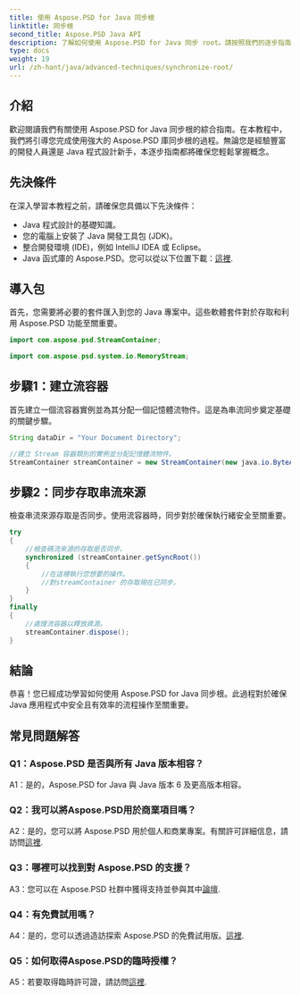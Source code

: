 ```yaml
---
title: 使用 Aspose.PSD for Java 同步根
linktitle: 同步根
second_title: Aspose.PSD Java API
description: 了解如何使用 Aspose.PSD for Java 同步 root。請按照我們的逐步指南進行高效率的 Java 流操作。
type: docs
weight: 19
url: /zh-hant/java/advanced-techniques/synchronize-root/
---
```

## 介紹

歡迎閱讀我們有關使用 Aspose.PSD for Java 同步根的綜合指南。在本教程中，我們將引導您完成使用強大的 Aspose.PSD 庫同步根的過程。無論您是經驗豐富的開發人員還是 Java 程式設計新手，本逐步指南都將確保您輕鬆掌握概念。

## 先決條件

在深入學習本教程之前，請確保您具備以下先決條件：

- Java 程式設計的基礎知識。
- 您的電腦上安裝了 Java 開發工具包 (JDK)。
- 整合開發環境 (IDE)，例如 IntelliJ IDEA 或 Eclipse。
-  Java 函式庫的 Aspose.PSD。您可以從以下位置下載：[這裡](https://releases.aspose.com/psd/java/).

## 導入包

首先，您需要將必要的套件匯入到您的 Java 專案中。這些軟體套件對於存取和利用 Aspose.PSD 功能至關重要。

```java
import com.aspose.psd.StreamContainer;

import com.aspose.psd.system.io.MemoryStream;
```

## 步驟1：建立流容器

首先建立一個流容器實例並為其分配一個記憶體流物件。這是為串流同步奠定基礎的關鍵步驟。

```java
String dataDir = "Your Document Directory";

//建立 Stream 容器類別的實例並分配記憶體流物件。
StreamContainer streamContainer = new StreamContainer(new java.io.ByteArrayInputStream(new byte[0]));
```

## 步驟2：同步存取串流來源

檢查串流來源存取是否同步。使用流容器時，同步對於確保執行緒安全至關重要。

```java
try
{
    //檢查碼流來源的存取是否同步。
    synchronized (streamContainer.getSyncRoot())
    {
        //在這裡執行您想要的操作。
        //對streamContainer 的存取現在已同步。
    }
}
finally
{
    //處理流容器以釋放資源。
    streamContainer.dispose();
}
```

## 結論

恭喜！您已經成功學習如何使用 Aspose.PSD for Java 同步根。此過程對於確保 Java 應用程式中安全且有效率的流程操作至關重要。

## 常見問題解答

### Q1：Aspose.PSD 是否與所有 Java 版本相容？

A1：是的，Aspose.PSD for Java 與 Java 版本 6 及更高版本相容。

### Q2：我可以將Aspose.PSD用於商業項目嗎？

 A2：是的，您可以將 Aspose.PSD 用於個人和商業專案。有關許可詳細信息，請訪問[這裡](https://purchase.aspose.com/buy).

### Q3：哪裡可以找到對 Aspose.PSD 的支援？

 A3：您可以在 Aspose.PSD 社群中獲得支持並參與其中[論壇](https://forum.aspose.com/c/psd/34).

### Q4：有免費試用嗎？

A4：是的，您可以透過造訪探索 Aspose.PSD 的免費試用版。[這裡](https://releases.aspose.com/).

### Q5：如何取得Aspose.PSD的臨時授權？

 A5：若要取得臨時許可證，請訪問[這裡](https://purchase.aspose.com/temporary-license/).